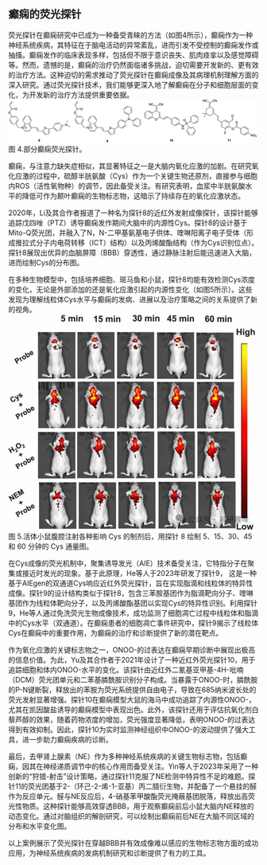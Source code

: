 

## **癫痫的荧光探针**

荧光探针在癫痫研究中已成为一种备受青睐的方法（如图4所示），癫痫作为一种神经系统疾病，其特征在于脑电活动的异常紊乱，进而引发不受控制的癫痫发作或抽搐。癫痫发作的临床表现多样，包括但不限于意识丧失、肌肉痉挛以及感觉障碍等。然而，遗憾的是，癫痫的治疗仍然面临诸多挑战，迫切需要开发新的、更有效的治疗方法。这种迫切的需求推动了荧光探针在癫痫成像及其病理机制理解方面的深入研究。通过荧光探针技术，我们能够更深入地了解癫痫在分子和细胞层面的变化，为开发新的治疗方法提供重要依据。
![](../asset/2024-06-07_205544db1262b5f636f741f0aeabef9e_1.png)
图 4.部分癫痫荧光探针。

癫痫，与注意力缺失症相似，其显著特征之一是大脑内氧化应激的加剧。在研究氧化应激的过程中，硫醇半胱氨酸（Cys）作为一个关键生物还原剂，直接参与细胞内ROS（活性氧物种）的调节，因此备受关注。有研究表明，血浆中半胱氨酸水平的降低可作为颞叶癫痫的生物标志物，这暗示了持续存在的氧化应激状态。

2020年，Li及其合作者报道了一种名为探针8的近红外发射成像探针，该探针能够追踪戊四唑（PTZ）诱导癫痫发作期间大脑中的内源性Cys。探针8的设计基于Mito-Q荧光团，并融入了N，N-二甲基氨基电子供体、喹啉阳离子电子受体（形成推拉式分子内电荷转移（ICT）结构）以及丙烯酸酯结构（作为Cys识别位点）。探针8展现出优异的血脑屏障（BBB）穿透性，通过静脉注射后能迅速进入大脑，进而绘制Cys的分布图。

在多种生物模型中，包括培养细胞、斑马鱼和小鼠，探针8均能有效检测Cys浓度的变化，无论是外部添加的还是氧化应激引起的内源性变化（如图5所示）。这些发现为理解线粒体Cys水平与癫痫的发病、进展以及治疗策略之间的关系提供了新的视角。
![](../asset/2024-06-07_264b00e05f3cdfbad0fa3f91d576e4eb_2.png)
图 5.活体小鼠腹腔注射各种影响 Cys 的制剂后，用探针 8 绘制 5、15、30、45 和 60 分钟的 Cys 通量图。

在Cys成像的荧光机制中，聚集诱导发光（AIE）技术备受关注，它特指分子在聚集或接近时发光的现象。基于此原理，He等人于2023年研发了探针9， 这是一种基于AIEgen的双通道Cys响应近红外荧光探针，旨在实现脂滴和线粒体的特异性成像。探针9的设计结构类似于探针8，包含三苯胺基团作为脂滴靶向分子、喹啉基团作为线粒体靶向分子，以及丙烯酸酯基团以实现Cys的特异性识别。利用探针9，He等人通过免洗荧光生物成像技术，成功监测了细胞凋亡过程中线粒体和脂滴中的Cys水平（双通道）。在癫痫患者的细胞凋亡事件研究中，探针9揭示了线粒体Cys在癫痫中的重要作用，为癫痫的治疗和诊断提供了新的潜在靶点。

作为氧化应激的关键标志物之一，ONOO-的过表达在癫痫早期诊断中展现出极高的信息价值。为此，Yu及其合作者于2021年设计了一种近红外荧光探针10，用于追踪细胞和体内ONOO-水平的变化。该探针由近红外二氰基亚甲基-4H-吡喃（DCM）荧光团单元和二苯基膦酰胺识别分子构成。当暴露于ONOO-时，膦酰胺的P-N键断裂，释放出的苯胺为荧光系统提供自由电子，导致在685纳米波长处的荧光发射显著增强。探针10在癫痫模型大鼠的海马中成功追踪了内源性ONOO-，尤其在凯因酸盐诱导的癫痫模型中表现出色。此外，该探针还用于评估抗氧化剂白藜芦醇的效果，随着药物浓度的增加，荧光强度显著降低，表明ONOO-的过表达得到有效抑制。因此，探针10为实时监测神经组织中ONOO-的波动提供了强大工具，进一步助力癫痫疾病的诊断。

最后，去甲肾上腺素（NE）作为多种神经系统疾病的关键生物标志物，包括癫痫，因其在神经递质调节中的核心作用而备受关注。Yin等人于2023年采用了一种创新的“狩猎-射击”设计策略，通过探针11克服了NE检测中特异性不足的难题。探针11的荧光团基于2-（环己-2-烯-1-亚基）丙二腈衍生物，并配备了一个悬挂的醛作为反应单元。醛与NE反应后，4-硝基苯甲酸酯荧光掩蔽基团脱落，释放出高荧光性物质。这种探针能够高效穿透BBB，用于观察癫痫前后小鼠大脑内NE释放的动态变化。通过对脑组织的解剖研究，可以绘制出癫痫前后NE在大脑不同区域的分布和水平变化图。

以上案例展示了荧光探针在穿越BBB并有效成像难以感应的生物标志物方面的成功应用，为神经系统疾病的发病机制研究和诊断提供了有力的工具。



   

